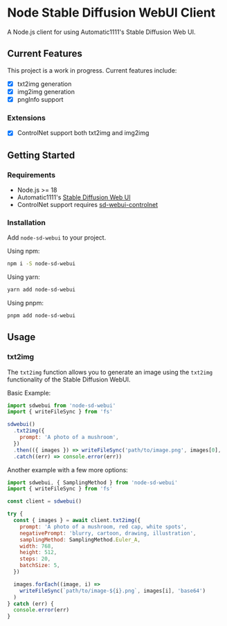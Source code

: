 # Node Stable Diffusion WebUI Client

A Node.js client for using Automatic1111's Stable Diffusion Web UI.

## Current Features

This project is a work in progress. Current features include:

- [x] txt2img generation
- [x] img2img generation
- [x] pngInfo support

### Extensions

- [x] ControlNet support both txt2img and img2img

## Getting Started

### Requirements

- Node.js >= 18
- Automatic1111's
  [Stable Diffusion Web UI](https://github.com/AUTOMATIC1111/stable-diffusion-webui/)
- ControlNet support requires
  [sd-webui-controlnet](https://github.com/Mikubill/sd-webui-controlnet)

### Installation

Add `node-sd-webui` to your project.

Using npm:

```sh
npm i -S node-sd-webui
```

Using yarn:

```sh
yarn add node-sd-webui
```

Using pnpm:

```sh
pnpm add node-sd-webui
```

## Usage

### txt2img

The `txt2img` function allows you to generate an image using the `txt2img`
functionality of the Stable Diffusion WebUI.

Basic Example:

```js
import sdwebui from 'node-sd-webui'
import { writeFileSync } from 'fs'

sdwebui()
  .txt2img({
    prompt: 'A photo of a mushroom',
  })
  .then(({ images }) => writeFileSync('path/to/image.png', images[0], 'base64'))
  .catch((err) => console.error(err))
```

Another example with a few more options:

```js
import sdwebui, { SamplingMethod } from 'node-sd-webui'
import { writeFileSync } from 'fs'

const client = sdwebui()

try {
  const { images } = await client.txt2img({
    prompt: 'A photo of a mushroom, red cap, white spots',
    negativePrompt: 'blurry, cartoon, drawing, illustration',
    samplingMethod: SamplingMethod.Euler_A,
    width: 768,
    height: 512,
    steps: 20,
    batchSize: 5,
  })

  images.forEach((image, i) =>
    writeFileSync(`path/to/image-${i}.png`, images[i], 'base64')
  )
} catch (err) {
  console.error(err)
}
```
